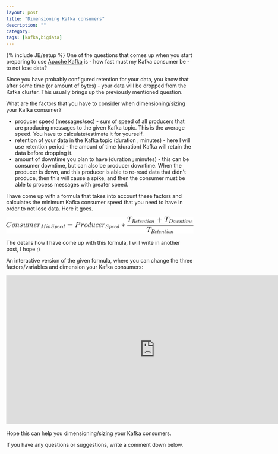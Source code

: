 ```yaml
---
layout: post
title: "Dimensioning Kafka consumers"
description: ""
category: 
tags: [kafka,bigdata]
---
```

{% include JB/setup %}
One of the questions that comes up when you start preparing to use [Apache Kafka](https://kafka.apache.org/) is - how fast must my Kafka consumer be - to not lose data?

Since you have probably configured retention for your data, you know that after some time (or amount of bytes) - your data will be dropped from the Kafka cluster. This usually brings up the previously mentioned question.

What are the factors that you have to consider when dimensioning/sizing your Kafka consumer?

 * producer speed (messages/sec) - sum of speed of all producers that are producing messages to the given Kafka topic. This is the average speed. You have to calculate/estimate it for yourself.
 * retention of your data in the Kafka topic (duration ; minutes) - here I will use retention period - the amount of time (duration) Kafka will retain the data before dropping it.
 * amount of downtime you plan to have (duration ; minutes) - this can be consumer downtime, but can also be producer downtime. When the producer is down, and this producer is able to re-read data that didn't produce, then this will cause a spike, and then the consumer must be able to process messages with greater speed.

I have come up with a formula that takes into account these factors and calculates the minimum Kafka consumer speed that you need to have in order to not lose data. Here it goes.

![kafka-consumer-dimensioning-formula](/assets/images/kafka-consumer-dimensioning-formula.png)

The details how I have come up with this formula, I will write in another post, I hope ;)

An interactive version of the given formula, where you can change the three factors/variables and dimension your Kafka consumers:
<iframe scrolling="no" src="https://www.geogebra.org/material/iframe/id/VwAswM8G/width/800/height/400/border/888888" width="800px" height="400px" style="border:0px;"> </iframe>

Hope this can help you dimensioning/sizing your Kafka consumers.

If you have any questions or suggestions, write a comment down below.


